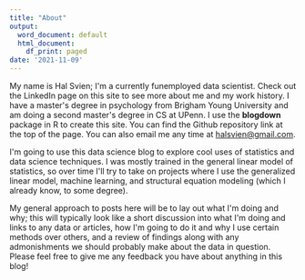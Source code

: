 ```yaml
---
title: "About"
output:
  word_document: default
  html_document:
    df_print: paged
date: '2021-11-09'
---
```


My name is Hal Svien; I'm a currently funemployed data scientist. Check out the LinkedIn page on this site to see more about me and my work history. I have a master's degree in psychology from Brigham Young University and am doing a second master's degree in CS at UPenn. I use the **blogdown** package in R to create this site. You can find the Github repository link at the top of the page. You can also email me any time at <halsvien@gmail.com>.

I'm going to use this data science blog to explore cool uses of statistics and data science techniques. I was mostly trained in the general linear model of statistics, so over time I'll try to take on projects where I use the generalized linear model, machine learning, and structural equation modeling (which I already know, to some degree). 

My general approach to posts here will be to lay out what I'm doing and why; this will typically look like a short discussion into what I'm doing and links to any data or articles, how I'm going to do it and why I use certain methods over others, and a review of findings along with any admonishments we should probably make about the data in question. Please feel free to give me any feedback you have about anything in this blog!
